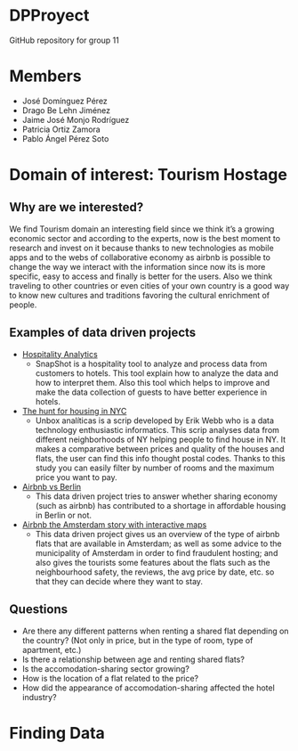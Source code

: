 # DPProyect
GitHub repository for group 11
# Members
- José Domínguez Pérez
- Drago Be Lehn Jiménez
- Jaime José Monjo Rodríguez
- Patricia Ortiz Zamora
- Pablo Ángel Pérez Soto
# Domain of interest: Tourism Hostage
## Why are we interested?
We find Tourism domain  an interesting field since we think it’s a growing economic sector and according to the experts, now is the best moment to research and invest on it because thanks to new technologies as mobile apps and to the webs of collaborative economy as airbnb is possible to change the way we interact with the information since now its is more specific, easy to access and finally  is better for the users.
Also we think traveling to other countries or even cities of your own country is a good way to know new cultures and traditions favoring the cultural enrichment of people.
## Examples of data driven projects
* [Hospitality Analytics](http://skiftx.com/wp-content/uploads/2016/12/Skift-SnapShot-Hospitality-Analytics-1.pdf)
    * SnapShot is a hospitality tool to analyze and process data from customers to hotels. This tool explain how to analyze the data and how to interpret them. Also this tool which helps to improve and make the data  collection of guests to have better experience in hotels.
* [The hunt for housing in NYC](https://unboxed-analytics.com/data-technology/the-hunt-for-housing-in-nyc-a-data-driven-approach/)
    * Unbox analíticas is a scrip developed by Erik Webb who is a data technology enthusiastic informatics. This scrip analyses data from different neighborhoods of NY helping people to find house in NY.  It makes a comparative between prices and quality of the houses and flats, the user can find this info thought postal codes.
Thanks to this study you can easily filter by number of rooms and the maximum price you want to pay.
* [Airbnb vs Berlin](http://airbnbvsberlin.com)
    * This data driven project tries to answer whether sharing economy (such as airbnb) has contributed to a shortage in affordable housing in Berlin or not.
* [Airbnb the Amsterdam story with interactive maps](https://www.kaggle.com/erikbruin/airbnb-the-amsterdam-story-with-interactive-maps)
    * This data driven project gives us an overview of the type of airbnb flats that are available in Amsterdam; as well as some advice to the municipality of Amsterdam in order to find fraudulent hosting; and also gives the tourists some features about the flats such as the neighbourhood safety, the reviews, the avg price by date, etc. so that they can decide where they want to stay.
## Questions
- Are there any different patterns when renting a shared flat depending on the country? (Not only in price, but in the type of room, type of apartment, etc.)
- Is there a relationship between age and renting shared flats?
- Is the accomodation-sharing sector growing?
- How is the location of a flat related to the price?
- How did the appearance of accomodation-sharing affected the hotel industry?
# Finding Data
